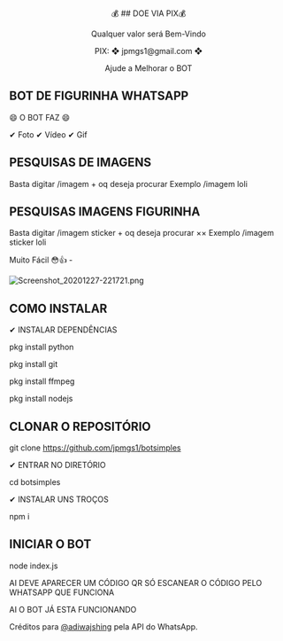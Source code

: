 <p align="center"> 💰 ## DOE VIA PIX💰 </p> 
<p align="center"> Qualquer valor será Bem-Vindo </p>
<p align="center"> PIX: ❖ jpmgs1@gmail.com ❖ </p>
<p align="center"> Ajude a Melhorar o BOT </p>

## BOT DE FIGURINHA WHATSAPP 

😄 O BOT FAZ 😄

✔ Foto
✔ Vídeo
✔ Gif

## PESQUISAS DE IMAGENS 

Basta digitar /imagem + oq deseja procurar 
 Exemplo /imagem loli

## PESQUISAS IMAGENS FIGURINHA

Basta digitar /imagem sticker + oq deseja procurar ××
 Exemplo /imagem sticker loli

   Muito Fácil 😳👍 - 
 


![Screenshot_20201227-221721.png](https://github.com/jpmgs1/botsimples/blob/main/exemplo.png)


## COMO INSTALAR 

✔ INSTALAR DEPENDÊNCIAS

pkg install python

pkg install git

pkg install ffmpeg

pkg install nodejs

## CLONAR O REPOSITÓRIO

git clone https://github.com/jpmgs1/botsimples

✔ ENTRAR NO DIRETÓRIO

cd botsimples

✔ INSTALAR UNS TROÇOS

npm i

## INICIAR O BOT

node index.js

AI DEVE APARECER UM CÓDIGO QR SÓ ESCANEAR O CÓDIGO PELO WHATSAPP QUE FUNCIONA

   AI O BOT JÁ ESTA FUNCIONANDO

Créditos para [@adiwajshing](https://github.com/adiwajshing/) pela API do WhatsApp. 
